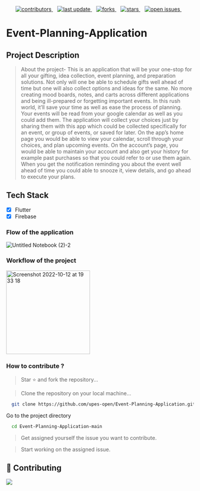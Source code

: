 <!--Badges-->
<p align=center>
  <a href="https://github.com/Louis3797/awesome-readme-template/graphs/contributors">
    <img src="https://img.shields.io/github/contributors/upes-open/Event-Planning-Application" alt="contributors" />
  </a>&nbsp;&nbsp;
  <a href="">
    <img src="https://img.shields.io/github/last-commit/upes-open/Event-Planning-Application" alt="last update" />
  </a>&nbsp;&nbsp;
  <a href="https://github.com/Louis3797/awesome-readme-template/network/members">
    <img src="https://img.shields.io/github/forks/upes-open/Event-Planning-Application" alt="forks" />
  </a>&nbsp;&nbsp;
  <a href="https://github.com/Louis3797/awesome-readme-template/stargazers">
    <img src="https://img.shields.io/github/stars/upes-open/Event-Planning-Application" alt="stars" />
  </a>&nbsp;&nbsp;
  <a href="https://github.com/Louis3797/awesome-readme-template/issues/">
    <img src="https://img.shields.io/github/issues/upes-open/Event-Planning-Application" alt="open issues" />
  </a>&nbsp;&nbsp;
</p>


# Event-Planning-Application


## Project Description
>About the project-
This is an application that will be your one-stop for all your gifting, idea collection, event planning, and preparation solutions. Not only will one be able to schedule gifts well ahead of time but one will also collect options and ideas for the same. No more creating mood boards, notes, and carts across different applications and being ill-prepared or forgetting important events. In this rush world, it’ll save your time as well as ease the process of planning. Your events will be read from your google calendar as well as you could add them. The application will collect your choices just by sharing them with this app which could be collected specifically for an event, or group of events, or saved for later. On the app’s home page you would be able to view your calendar, scroll through your choices, and plan upcoming events. On the account’s page, you would be able to maintain your account and also get your history for example past purchases so that you could refer to or use them again. When you get the notification reminding you about the event well ahead of time you could able to snooze it, view details, and go ahead to execute your plans. 

## Tech Stack 
- [x] Flutter
- [x] Firebase

### Flow of the application 
![Untitled Notebook (2)-2](https://user-images.githubusercontent.com/89656488/195362448-b6ee6697-5098-460c-8b3d-fb06cf5eac64.jpg)

### Workflow of the project 
<img width="225" alt="Screenshot 2022-10-12 at 19 33 18" src="https://user-images.githubusercontent.com/89656488/195364220-a6d72955-3554-406b-92b8-b0c4788ec952.png">


### How to contribute ?

> Star ⭐ and fork the repository... <br>

> Clone the repository on your local machine... <br>
```bash
  git clone https://github.com/upes-open/Event-Planning-Application.git
```
Go to the project directory

```bash
  cd Event-Planning-Application-main
```

> Get assigned yourself the issue you want to contribute.<br>

> Start working on the assigned issue.


## :wave: Contributing

<a href="https://github.com/upes-open/Event-Planning-Application/graphs/contributors">
  <img src="https://contrib.rocks/image?repo=upes-open/Event-Planning-Application" />
</a>
